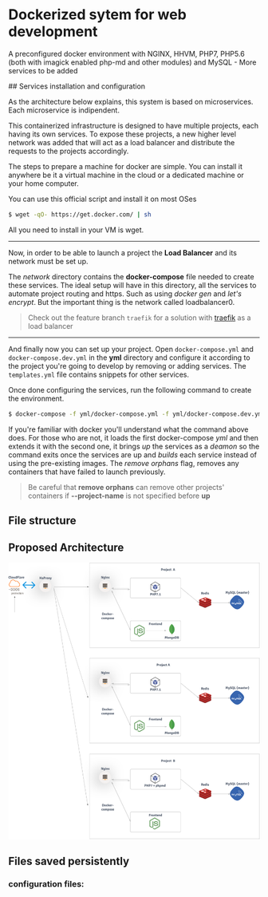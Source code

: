 # Dockerized sytem for web development

A preconfigured docker environment with NGINX, HHVM, PHP7, PHP5.6 (both with imagick enabled php-md and other modules) and MySQL - More services to be added

## Services installation and configuration

As the architecture below explains, this system is based on microservices. Each microservice is indipendent. 

This containerized infrastructure is designed to have multiple projects, each having its own services.
To expose these projects, a new higher level network was added that will act as a load balancer and distribute the requests to the projects accordingly.

The steps to prepare a machine for docker are simple. You can install it anywhere be it a virtual machine in the cloud or a dedicated machine or your home computer. 

You can use this official script and install it on most OSes

```bash
$ wget -qO- https://get.docker.com/ | sh
```

All you need to install in your VM is wget.

***

Now, in order to be able to launch a project the **Load Balancer** and its network must be set up. 

The *network* directory contains the **docker-compose** file needed to create these services. The ideal setup will have in this directory, all the services to automate project routing and https. Such as using *docker gen* and *let's encrypt*. But the important thing is the network called loadbalancer0.

> Check out the feature branch `traefik` for a solution with [traefik](http://traefik.io) as a load balancer

***

And finally now you can set up your project. Open `docker-compose.yml` and `docker-compose.dev.yml` in the **yml** directory and configure it according to the project you're going to develop by removing or adding services. The `templates.yml` file contains snippets for other services. 

Once done configuring the services, run the following command to create the environment.

```bash
$ docker-compose -f yml/docker-compose.yml -f yml/docker-compose.dev.yml up -d --build --remove-orphans
```

If you're familiar with docker you'll understand what the command above does. For those who are not, it loads the first docker-compose *yml* and then extends it with the second one, it brings *up* the services as a *deamon* so the command exits once the services are up and *builds* each service instead of using the pre-existing images. The *remove orphans* flag, removes any containers that have failed to launch previously.

> Be careful that **remove orphans** can remove other projects' containers if **--project-name** is not specified before **up**


## File structure


## Proposed Architecture

![architecture](1.png)

## Files saved persistently

### configuration files:


